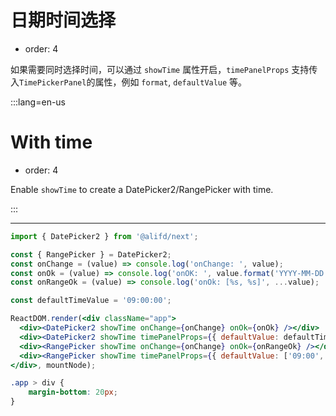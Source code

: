 # 日期时间选择

- order: 4

如果需要同时选择时间，可以通过 `showTime` 属性开启，`timePanelProps` 支持传入`TimePickerPanel`的属性，例如 `format`, `defaultValue` 等。

:::lang=en-us
# With time

- order: 4

Enable `showTime` to create a DatePicker2/RangePicker with time.

:::

---

````jsx
import { DatePicker2 } from '@alifd/next';

const { RangePicker } = DatePicker2;
const onChange = (value) => console.log('onChange: ', value);
const onOk = (value) => console.log('onOK: ', value.format('YYYY-MM-DD HH:mm:ss'));
const onRangeOk = (value) => console.log('onOk: [%s, %s]', ...value);

const defaultTimeValue = '09:00:00';

ReactDOM.render(<div className="app">
  <div><DatePicker2 showTime onChange={onChange} onOk={onOk} /></div>
  <div><DatePicker2 showTime timePanelProps={{ defaultValue: defaultTimeValue, secondStep: 10 }} onChange={onChange} onOk={onOk} /></div>
  <div><RangePicker showTime onChange={onChange} onOk={onRangeOk} /></div>
  <div><RangePicker showTime timePanelProps={{ defaultValue: ['09:00', '23:59'], format: 'HH:mm', minuteStep: 15 }} onChange={onChange} onOk={onRangeOk} /></div>
</div>, mountNode);
````
```css
.app > div {
    margin-bottom: 20px;
}
```

